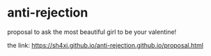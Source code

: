# anti-rejection
proposal to ask the most beautiful girl to be your valentine!

the link: https://sh4xi.github.io/anti-rejection.github.io/proposal.html
